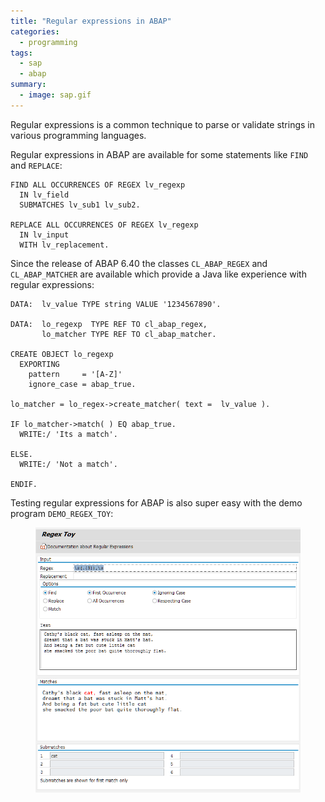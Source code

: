 ```yaml
---
title: "Regular expressions in ABAP"
categories:
  - programming
tags:
  - sap
  - abap
summary:
  - image: sap.gif
---
```

Regular expressions is a common technique to parse or validate strings in various programming languages.

Regular expressions in ABAP are available for some statements like `FIND` and `REPLACE`:

```abap
FIND ALL OCCURRENCES OF REGEX lv_regexp
  IN lv_field
  SUBMATCHES lv_sub1 lv_sub2.

REPLACE ALL OCCURRENCES OF REGEX lv_regexp
  IN lv_input
  WITH lv_replacement.
```  

Since the release of ABAP 6.40 the classes `CL_ABAP_REGEX` and `CL_ABAP_MATCHER` are available which provide a Java like experience with regular expressions:

```abap
DATA:  lv_value TYPE string VALUE '1234567890'.

DATA:  lo_regexp  TYPE REF TO cl_abap_regex,
       lo_matcher TYPE REF TO cl_abap_matcher.

CREATE OBJECT lo_regexp
  EXPORTING
    pattern     = '[A-Z]'
    ignore_case = abap_true.

lo_matcher = lo_regex->create_matcher( text =  lv_value ).

IF lo_matcher->match( ) EQ abap_true.
  WRITE:/ 'Its a match'.

ELSE.
  WRITE:/ 'Not a match'.

ENDIF.
```

Testing regular expressions for ABAP is also super easy with the demo program `DEMO_REGEX_TOY`:
<figure><a href="/images/2016/07/demo_regex_toy.png"><img src="/images/2016/07/demo_regex_toy.png" alt="DEMO_REGEX_TOY"></a></figure>
